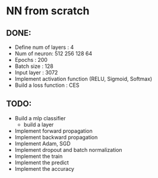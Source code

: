 # NN from scratch 


## DONE: 
* Define num of layers : 4
* Num of neuron: 512 256 128 64
* Epochs : 200
* Batch size : 128
* Input layer : 3072
* Implement activation function (RELU, Sigmoid, Softmax)
* Build a loss function : CES 

## TODO: 
* Build a mlp classifier  
  * build a layer
* Implement forward propagation
* Implement backward propagation 
* Implement Adam, SGD
* Implement dropout and batch normalization
* Implement the train
* Implement the predict
* Implement the accuracy

